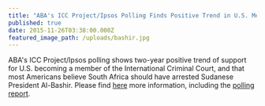 ```yaml
---
title: "ABA's ICC Project/Ipsos Polling Finds Positive Trend in U.S. Membership in the ICC"
published: true
date: 2015-11-26T03:38:00.000Z
featured_image_path: /uploads/bashir.jpg
---
```



ABA's ICC Project/Ipsos polling shows two-year positive trend of support for U.S. becoming a member of the International Criminal Court, and that most Americans believe South Africa should have arrested Sudanese President Al-Bashir. Please find [here](http://bit.ly/1HnkzQ4) more information, including the [polling report](http://bit.ly/1Hndpva).